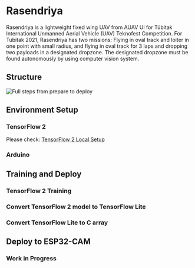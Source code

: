 # Rasendriya  
Rasendriya is a lightweight fixed wing UAV from AUAV UI for Tübitak International Unmanned Aerial Vehicle (UAV) Teknofest Competition. For Tubitak 2021, Rasendriya has two missions: Flying in oval track and loiter in one point with small radius, and flying in oval track for 3 laps and dropping two payloads in a designated dropzone. The designated dropzone must be found autonomously by using computer vision system.

## Structure 
![Full steps from prepare to deploy](https://github.com/rizkymille/rasendriya-auav-ui/blob/main/fullsteps.png)

## Environment Setup
### TensorFlow 2
Please check: [TensorFlow 2 Local Setup](https://github.com/rizkymille/rasendriya-auav-ui/blob/main/tensorflow/TENSORFLOW2_LOCALSETUP.md)
### Arduino

## Training and Deploy
### TensorFlow 2 Training
### Convert TensorFlow 2 model to TensorFlow Lite
### Convert TensorFlow Lite to C array

## Deploy to ESP32-CAM
### Work in Progress
